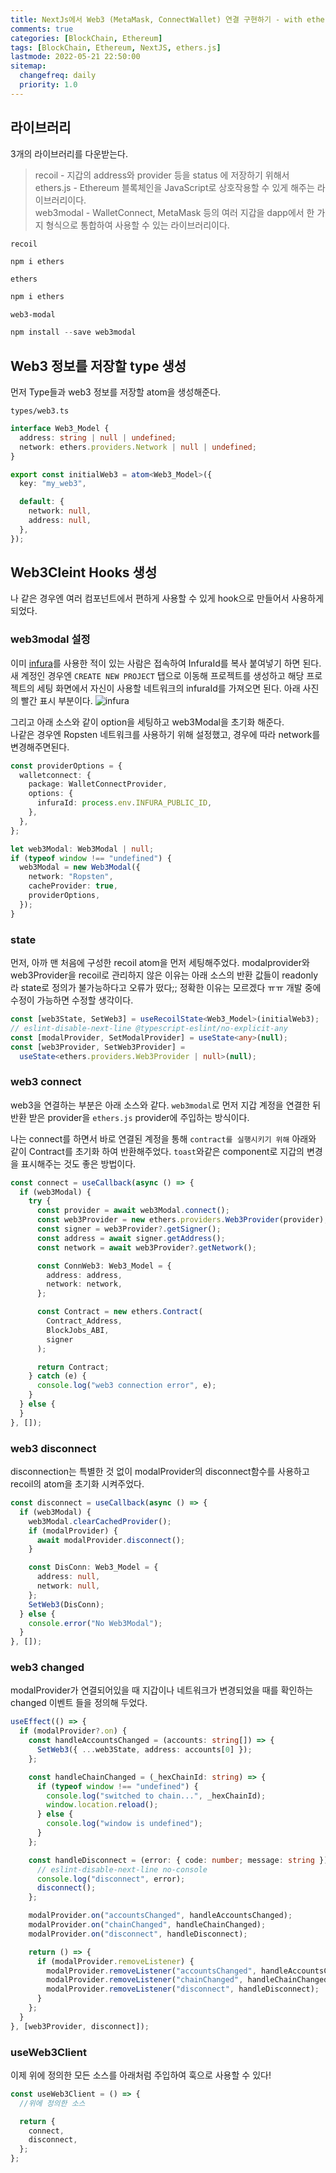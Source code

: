 ```yaml
---
title: NextJs에서 Web3 (MetaMask, ConnectWallet) 연결 구현하기 - with ethers.js / web3Modal
comments: true
categories: [BlockChain, Ethereum]
tags: [BlockChain, Ethereum, NextJS, ethers.js]
lastmode: 2022-05-21 22:50:00
sitemap:
  changefreq: daily
  priority: 1.0
---
```


## 라이브러리

3개의 라이브러리를 다운받는다.

> recoil - 지갑의 address와 provider 등을 status 에 저장하기 위해서  
> ethers.js - Ethereum 블록체인을 JavaScript로 상호작용할 수 있게 해주는 라이브러리이다.  
> web3modal - WalletConnect, MetaMask 등의 여러 지갑을 dapp에서 한 가지 형식으로 통합하여 사용할 수 있는 라이브러리이다.

`recoil`

```powershell
npm i ethers
```

`ethers`

```powershell
npm i ethers
```

`web3-modal`

```powershell
npm install --save web3modal
```

## Web3 정보를 저장할 type 생성

먼저 Type들과 web3 정보를 저장할 atom을 생성해준다.

`types/web3.ts`

```ts
interface Web3_Model {
  address: string | null | undefined;
  network: ethers.providers.Network | null | undefined;
}

export const initialWeb3 = atom<Web3_Model>({
  key: "my_web3",

  default: {
    network: null,
    address: null,
  },
});
```

## Web3Cleint Hooks 생성

나 같은 경우엔 여러 컴포넌트에서 편하게 사용할 수 있게 hook으로 만들어서 사용하게 되었다.

### web3modal 설정

이미 [infura](https://infura.io/)를 사용한 적이 있는 사람은 접속하여 InfuraId를 복사 붙여넣기 하면 된다.
새 계정인 경우엔 `CREATE NEW PROJECT` 탭으로 이동해 프로젝트를 생성하고 해당 프로젝트의 세팅 화면에서 자신이 사용할 네트워크의 infuraId를 가져오면 된다.
아래 사진의 빨간 표시 부분이다.
![infura](/assets/img/post/infura1.png)

그리고 아래 소스와 같이 option을 세팅하고 web3Modal을 초기화 해준다.  
나같은 경우엔 Ropsten 네트워크를 사용하기 위해 설정했고, 경우에 따라 network를 변경해주면된다.

```ts
const providerOptions = {
  walletconnect: {
    package: WalletConnectProvider,
    options: {
      infuraId: process.env.INFURA_PUBLIC_ID,
    },
  },
};

let web3Modal: Web3Modal | null;
if (typeof window !== "undefined") {
  web3Modal = new Web3Modal({
    network: "Ropsten",
    cacheProvider: true,
    providerOptions,
  });
}
```

### state

먼저, 아까 맨 처음에 구성한 recoil atom을 먼저 세팅해주었다.
modalprovider와 web3Provider을 recoil로 관리하지 않은 이유는 아래 소스의 반환 값들이 readonly라 state로 정의가 불가능하다고 오류가 떴다;; 정확한 이유는 모르겠다 ㅠㅠ 개발 중에 수정이 가능하면 수정할 생각이다.

```ts
const [web3State, SetWeb3] = useRecoilState<Web3_Model>(initialWeb3);
// eslint-disable-next-line @typescript-eslint/no-explicit-any
const [modalProvider, SetModalProvider] = useState<any>(null);
const [web3Provider, SetWeb3Provider] =
  useState<ethers.providers.Web3Provider | null>(null);
```

### web3 connect

web3을 연결하는 부분은 아래 소스와 같다.
`web3modal`로 먼저 지갑 계정을 연결한 뒤 반환 받은 provider을 `ethers.js` provider에 주입하는 방식이다.

나는 connect를 하면서 바로 연결된 계정을 통해 `contract를 실행시키기 위해` 아래와 같이 Contract를 초기화 하여 반환해주었다.
`toast`와같은 component로 지갑의 변경을 표시해주는 것도 좋은 방법이다.

```ts
const connect = useCallback(async () => {
  if (web3Modal) {
    try {
      const provider = await web3Modal.connect();
      const web3Provider = new ethers.providers.Web3Provider(provider);
      const signer = web3Provider?.getSigner();
      const address = await signer.getAddress();
      const network = await web3Provider?.getNetwork();

      const ConnWeb3: Web3_Model = {
        address: address,
        network: network,
      };

      const Contract = new ethers.Contract(
        Contract_Address,
        BlockJobs_ABI,
        signer
      );

      return Contract;
    } catch (e) {
      console.log("web3 connection error", e);
    }
  } else {
  }
}, []);
```

### web3 disconnect

disconnection는 특별한 것 없이 modalProvider의 disconnect함수를 사용하고 recoil의 atom을 초기화 시켜주었다.

```ts
const disconnect = useCallback(async () => {
  if (web3Modal) {
    web3Modal.clearCachedProvider();
    if (modalProvider) {
      await modalProvider.disconnect();
    }

    const DisConn: Web3_Model = {
      address: null,
      network: null,
    };
    SetWeb3(DisConn);
  } else {
    console.error("No Web3Modal");
  }
}, []);
```

### web3 changed

modalProvider가 연결되어있을 때 지갑이나 네트워크가 변경되었을 때를 확인하는 changed 이벤트 들을 정의해 두었다.

```ts
useEffect(() => {
  if (modalProvider?.on) {
    const handleAccountsChanged = (accounts: string[]) => {
      SetWeb3({ ...web3State, address: accounts[0] });
    };

    const handleChainChanged = (_hexChainId: string) => {
      if (typeof window !== "undefined") {
        console.log("switched to chain...", _hexChainId);
        window.location.reload();
      } else {
        console.log("window is undefined");
      }
    };

    const handleDisconnect = (error: { code: number; message: string }) => {
      // eslint-disable-next-line no-console
      console.log("disconnect", error);
      disconnect();
    };

    modalProvider.on("accountsChanged", handleAccountsChanged);
    modalProvider.on("chainChanged", handleChainChanged);
    modalProvider.on("disconnect", handleDisconnect);

    return () => {
      if (modalProvider.removeListener) {
        modalProvider.removeListener("accountsChanged", handleAccountsChanged);
        modalProvider.removeListener("chainChanged", handleChainChanged);
        modalProvider.removeListener("disconnect", handleDisconnect);
      }
    };
  }
}, [web3Provider, disconnect]);
```

### useWeb3Client

이제 위에 정의한 모든 소스를 아래처럼 주입하여 훅으로 사용할 수 있다!

```ts
const useWeb3Client = () => {
  //위에 정의한 소스

  return {
    connect,
    disconnect,
  };
};
```
